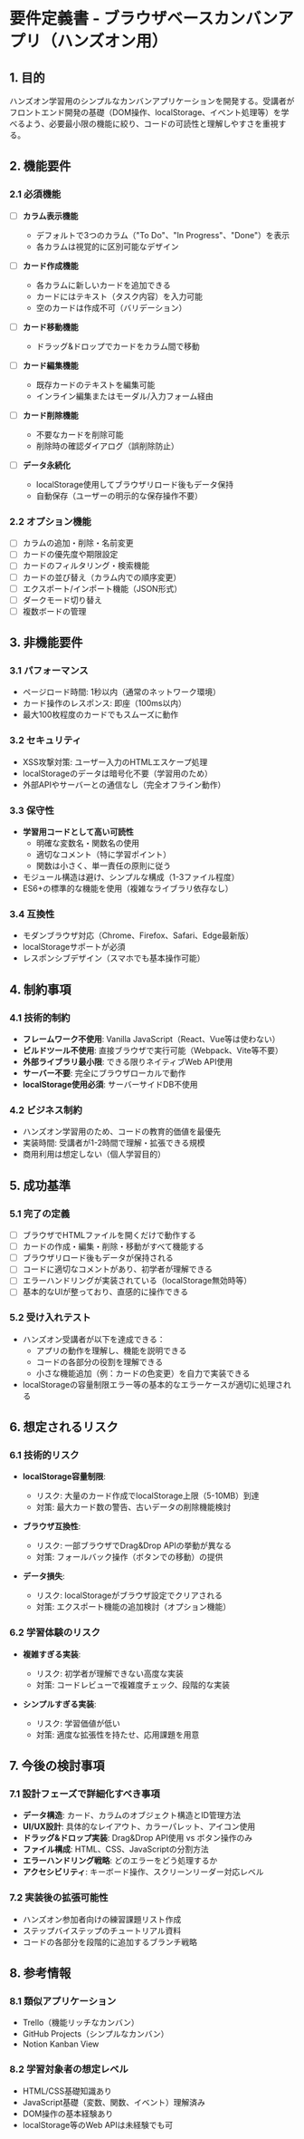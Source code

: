# 要件定義書 - ブラウザベースカンバンアプリ（ハンズオン用）

## 1. 目的

ハンズオン学習用のシンプルなカンバンアプリケーションを開発する。受講者がフロントエンド開発の基礎（DOM操作、localStorage、イベント処理等）を学べるよう、必要最小限の機能に絞り、コードの可読性と理解しやすさを重視する。

## 2. 機能要件

### 2.1 必須機能

- [ ] **カラム表示機能**
  - デフォルトで3つのカラム（"To Do"、"In Progress"、"Done"）を表示
  - 各カラムは視覚的に区別可能なデザイン

- [ ] **カード作成機能**
  - 各カラムに新しいカードを追加できる
  - カードにはテキスト（タスク内容）を入力可能
  - 空のカードは作成不可（バリデーション）

- [ ] **カード移動機能**
  - ドラッグ&ドロップでカードをカラム間で移動

- [ ] **カード編集機能**
  - 既存カードのテキストを編集可能
  - インライン編集またはモーダル/入力フォーム経由

- [ ] **カード削除機能**
  - 不要なカードを削除可能
  - 削除時の確認ダイアログ（誤削除防止）

- [ ] **データ永続化**
  - localStorage使用してブラウザリロード後もデータ保持
  - 自動保存（ユーザーの明示的な保存操作不要）

### 2.2 オプション機能

- [ ] カラムの追加・削除・名前変更
- [ ] カードの優先度や期限設定
- [ ] カードのフィルタリング・検索機能
- [ ] カードの並び替え（カラム内での順序変更）
- [ ] エクスポート/インポート機能（JSON形式）
- [ ] ダークモード切り替え
- [ ] 複数ボードの管理

## 3. 非機能要件

### 3.1 パフォーマンス

- ページロード時間: 1秒以内（通常のネットワーク環境）
- カード操作のレスポンス: 即座（100ms以内）
- 最大100枚程度のカードでもスムーズに動作

### 3.2 セキュリティ

- XSS攻撃対策: ユーザー入力のHTMLエスケープ処理
- localStorageのデータは暗号化不要（学習用のため）
- 外部APIやサーバーとの通信なし（完全オフライン動作）

### 3.3 保守性

- **学習用コードとして高い可読性**
  - 明確な変数名・関数名の使用
  - 適切なコメント（特に学習ポイント）
  - 関数は小さく、単一責任の原則に従う
- モジュール構造は避け、シンプルな構成（1-3ファイル程度）
- ES6+の標準的な機能を使用（複雑なライブラリ依存なし）

### 3.4 互換性

- モダンブラウザ対応（Chrome、Firefox、Safari、Edge最新版）
- localStorageサポートが必須
- レスポンシブデザイン（スマホでも基本操作可能）

## 4. 制約事項

### 4.1 技術的制約

- **フレームワーク不使用**: Vanilla JavaScript（React、Vue等は使わない）
- **ビルドツール不使用**: 直接ブラウザで実行可能（Webpack、Vite等不要）
- **外部ライブラリ最小限**: できる限りネイティブWeb API使用
- **サーバー不要**: 完全にブラウザローカルで動作
- **localStorage使用必須**: サーバーサイドDB不使用

### 4.2 ビジネス制約

- ハンズオン学習用のため、コードの教育的価値を最優先
- 実装時間: 受講者が1-2時間で理解・拡張できる規模
- 商用利用は想定しない（個人学習目的）

## 5. 成功基準

### 5.1 完了の定義

- [ ] ブラウザでHTMLファイルを開くだけで動作する
- [ ] カードの作成・編集・削除・移動がすべて機能する
- [ ] ブラウザリロード後もデータが保持される
- [ ] コードに適切なコメントがあり、初学者が理解できる
- [ ] エラーハンドリングが実装されている（localStorage無効時等）
- [ ] 基本的なUIが整っており、直感的に操作できる

### 5.2 受け入れテスト

- ハンズオン受講者が以下を達成できる：
  - アプリの動作を理解し、機能を説明できる
  - コードの各部分の役割を理解できる
  - 小さな機能追加（例：カードの色変更）を自力で実装できる
- localStorageの容量制限エラー等の基本的なエラーケースが適切に処理される

## 6. 想定されるリスク

### 6.1 技術的リスク

- **localStorage容量制限**:
  - リスク: 大量のカード作成でlocalStorage上限（5-10MB）到達
  - 対策: 最大カード数の警告、古いデータの削除機能検討

- **ブラウザ互換性**:
  - リスク: 一部ブラウザでDrag&Drop APIの挙動が異なる
  - 対策: フォールバック操作（ボタンでの移動）の提供

- **データ損失**:
  - リスク: localStorageがブラウザ設定でクリアされる
  - 対策: エクスポート機能の追加検討（オプション機能）

### 6.2 学習体験のリスク

- **複雑すぎる実装**:
  - リスク: 初学者が理解できない高度な実装
  - 対策: コードレビューで複雑度チェック、段階的な実装

- **シンプルすぎる実装**:
  - リスク: 学習価値が低い
  - 対策: 適度な拡張性を持たせ、応用課題を用意

## 7. 今後の検討事項

### 7.1 設計フェーズで詳細化すべき事項

- **データ構造**: カード、カラムのオブジェクト構造とID管理方法
- **UI/UX設計**: 具体的なレイアウト、カラーパレット、アイコン使用
- **ドラッグ&ドロップ実装**: Drag&Drop API使用 vs ボタン操作のみ
- **ファイル構成**: HTML、CSS、JavaScriptの分割方法
- **エラーハンドリング戦略**: どのエラーをどう処理するか
- **アクセシビリティ**: キーボード操作、スクリーンリーダー対応レベル

### 7.2 実装後の拡張可能性

- ハンズオン参加者向けの練習課題リスト作成
- ステップバイステップのチュートリアル資料
- コードの各部分を段階的に追加するブランチ戦略

## 8. 参考情報

### 8.1 類似アプリケーション

- Trello（機能リッチなカンバン）
- GitHub Projects（シンプルなカンバン）
- Notion Kanban View

### 8.2 学習対象者の想定レベル

- HTML/CSS基礎知識あり
- JavaScript基礎（変数、関数、イベント）理解済み
- DOM操作の基本経験あり
- localStorage等のWeb APIは未経験でも可
